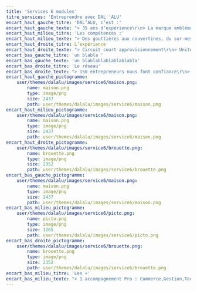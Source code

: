 ```yaml
---
title: 'Services 6 modules'
titre_services: 'Entreprendre avec DAL''ALU'
encart_haut_gauche_titre: 'DAL’ALU, c’est :'
encart_haut_gauche_texte: "> 35 ans d’expérience\r\n> La marque emblématique d’un groupe industriel français\r\n> La créativité d’un leader\r\n> 1 Concept / 1 Marque \r\n> Leader européen de l’Evacuation des eaux pluviales\r\n\tet du profilage en continu\r\n> Bureau d’étude et Recherche &  Développement"
encart_haut_milieu_titre: 'Les compétences :'
encart_haut_milieu_texte: "> Des gouttières aux couvertines, du sur-mesure sur vos chantiers\r\n> Profilage en continu sur le chantier / sur mesure\r\n> 1 matériau : l’aluminium laqué\r\n> 1 image de marque forte et reconnue"
encart_haut_droite_titre: L’expérience
encart_haut_droite_texte: "> Circuit court approvisionnement\r\n> Unité de production en FRANCE / 23 000 m2 \r\n> + 4000 références \r\n> 1 Réseau porte-parole de la Marque\r\n> Des compétences partagées"
encart_bas_gauche_titre: 'un blabla '
encart_bas_gauche_texte: 'un blablablablablablabla'
encart_bas_droite_titre: 'Le réseau'
encart_bas_droite_texte: "> 150 entrepreneurs nous font confiance\r\n> + de 450 véhicules-atelier\r\n> Chiffre d’affaire réseau / 50 millions d’€"
encart_haut_gauche_pictogramme:
    user/themes/dalalu/images/service6/maison.png:
        name: maison.png
        type: image/png
        size: 2437
        path: user/themes/dalalu/images/service6/maison.png
encart_haut_milieu_pictogramme:
    user/themes/dalalu/images/service6/maison.png:
        name: maison.png
        type: image/png
        size: 2437
        path: user/themes/dalalu/images/service6/maison.png
encart_haut_droite_pictogramme:
    user/themes/dalalu/images/service6/brouette.png:
        name: brouette.png
        type: image/png
        size: 2352
        path: user/themes/dalalu/images/service6/brouette.png
encart_bas_gauche_pictogramme:
    user/themes/dalalu/images/service6/maison.png:
        name: maison.png
        type: image/png
        size: 2437
        path: user/themes/dalalu/images/service6/maison.png
encart_bas_milieu_pictogramme:
    user/themes/dalalu/images/service6/picto.png:
        name: picto.png
        type: image/png
        size: 1265
        path: user/themes/dalalu/images/service6/picto.png
encart_bas_droite_pictogramme:
    user/themes/dalalu/images/service6/brouette.png:
        name: brouette.png
        type: image/png
        size: 2352
        path: user/themes/dalalu/images/service6/brouette.png
encart_bas_milieu_titre: 'Les +'
encart_bas_milieu_texte: "> 1 accompagnement Pro : Commerce,Gestion,Technique\r\n>  Un fort potentiel de développement\r\n>  Un  modèle d'entreprise évolutif\r\n>  Fabrication française / Garantie 30 ans"
---
```


